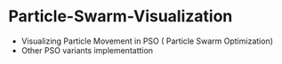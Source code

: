 # Particle-Swarm-Visualization
* Visualizing Particle Movement in PSO ( Particle Swarm Optimization)
* Other PSO variants implementattion

